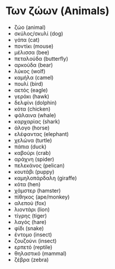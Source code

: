 # Των ζώων (Animals)

- ζώο           (animal)
- σκύλος/σκυλί  (dog)
- γάτα          (cat)
- ποντίκι       (mouse)
- μέλισσα       (bee)
- πεταλούδα     (butterfly)
- αρκούδα       (bear)
- λύκος         (wolf)
- καμήλα        (camel)
- πουλί         (bird)
- αετός         (eagle)
- γεράκι        (hawk)
- δελφίνι       (dolphin)
- κότα          (chicken)
- φάλαινα       (whale)
- καρχαρίας     (shark)
- άλογο         (horse)
- ελέφαντας     (elephant)
- χελώνα        (turtle)
- πάπια         (duck)
- καβούρι       (crab)
- αράχνη        (spider)
- πελεκάνος     (pelican)
- κουτάβι       (puppy)
- καμηλοπάρδαλη (giraffe)
- κότα          (hen)
- χάμστερ       (hamster)
- πίθηκος       (ape/monkey)
- αλεπού        (fox)
- λιοντάρι      (lion)
- τίγρης        (tiger)
- λαγός         (hare)
- φίδι          (snake)
- έντομο        (insect)
- ζουζούνι      (insect)
- ερπετό        (reptile)
- θηλαστικό     (mammal)
- ζέβρα         (zebra)